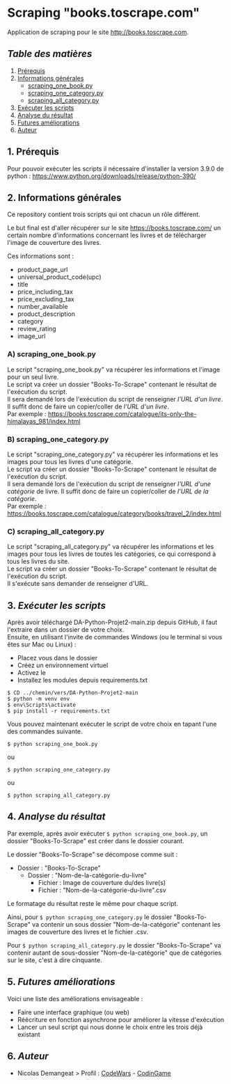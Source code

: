 # Scraping "books.toscrape.com"
Application de scraping pour le site http://books.toscrape.com.

## *Table des matières*
1. [Prérequis](#1-prérequis)
2. [Informations générales](#2-informations-générales)
   - [scraping_one_book.py](#a-scraping_one_bookpy)
   - [scraping_one_category.py](#b-scraping_one_categorypy)
   - [scraping_all_category.py](#c-scraping_all_categorypy)
3. [Exécuter les scripts](#3-exécuter-les-scripts)
4. [Analyse du résultat](#4-analyse-du-résultat)
5. [Futures améliorations](#5-futures-améliorations)
6. [Auteur](#6-auteur)

## 1. Prérequis
Pour pouvoir exécuter les scripts il nécessaire d'installer la version 3.9.0 de python : 
https://www.python.org/downloads/release/python-390/

## 2. Informations générales
  Ce repository contient trois scripts qui ont chacun un rôle différent.

Le but final est d'aller récupérer sur le site https://books.toscrape.com/ un certain nombre d'informations concernant les livres et de télécharger l'image de couverture des livres.

  Ces informations sont : 
- product_page_url 
- universal_product_code(upc)
- title
- price_including_tax
- price_excluding_tax
- number_available
- product_description
- category
- review_rating
- image_url

### A) scraping_one_book.py
Le script "scraping_one_book.py" va récupérer les informations et l'image pour un seul livre.  
Le script va créer un dossier "Books-To-Scrape" contenant le résultat de l'exécution du script.  
Il sera demandé lors de l'exécution du script de renseigner *l'URL d'un livre*. Il suffit donc de faire un copier/coller de *l'URL d'un livre*.  
Par exemple : https://books.toscrape.com/catalogue/its-only-the-himalayas_981/index.html

### B) scraping_one_category.py
Le script "scraping_one_category.py" va récupérer les informations et les images pour tous les livres d'une catégorie.  
Le script va créer un dossier "Books-To-Scrape" contenant le résultat de l'exécution du script.  
Il sera demandé lors de l'exécution du script de renseigner *l'URL d'une catégorie* de livre. Il suffit donc de faire un copier/coller de *l'URL de la catégorie*.  
Par exemple : https://books.toscrape.com/catalogue/category/books/travel_2/index.html

### C) scraping_all_category.py
Le script "scraping_all_category.py" va récupérer les informations et les images pour tous les livres de toutes les catégories, ce qui correspond à tous les livres du site.  
Le script va créer un dossier "Books-To-Scrape" contenant le résultat de l'exécution du script.  
Il s'exécute sans demander de renseigner d'URL.  

## 3. *Exécuter les scripts*
Après avoir téléchargé DA-Python-Projet2-main.zip depuis GitHub, il faut l'extraire dans un dossier de votre choix.   
Ensuite, en utilisant l'invite de commandes Windows (ou le terminal si vous êtes sur Mac ou Linux) :  
- Placez vous dans le dossier  
- Créez un environnement virtuel  
- Activez le  
- Installez les modules depuis requirements.txt
```
$ CD ../chemin/vers/DA-Python-Projet2-main
$ python -m venv env
$ env\Scripts\activate
$ pip install -r requirements.txt
```
Vous pouvez maintenant exécuter le script de votre choix en tapant l'une des commandes suivante.
```
$ python scraping_one_book.py
```
ou
```
$ python scraping_one_category.py
```
ou
```
$ python scraping_all_category.py
```

## 4. *Analyse du résultat*
Par exemple, après avoir exécuter ```$ python scraping_one_book.py```, un dossier "Books-To-Scrape" est créer dans le dossier courant.  

Le dossier "Books-To-Scrape" se décompose comme suit :
- Dossier : "Books-To-Scrape"
   - Dossier : "Nom-de-la-catégorie-du-livre"
      - Fichier : Image de couverture du/des livre(s)
      - Fichier : "Nom-de-la-catégorie-du-livre".csv

Le formatage du résultat reste le même pour chaque script. 

Ainsi, pour ```$ python scraping_one_category.py``` le dossier "Books-To-Scrape" va contenir un sous dossier "Nom-de-la-catégorie" contenant les images de couverture des livres et le fichier .csv.  

Pour ```$ python scraping_all_category.py``` le dossier "Books-To-Scrape" va contenir autant de sous-dossier "Nom-de-la-catégorie" que de catégories sur le site, c'est à dire cinquante.

## 5. *Futures améliorations*
Voici une liste des améliorations envisageable :
- Faire une interface graphique (ou web)
- Réécriture en fonction asynchrone pour améliorer la vitesse d'exécution
- Lancer un seul script qui nous donne le choix entre les trois déjà existant

## 6. *Auteur*
- Nicolas Demangeat > Profil : [CodeWars](https://www.codewars.com/users/Morkai) - [CodinGame](https://www.codingame.com/profile/12632339c7b1539aedc9bb480ed2cac44538993)
